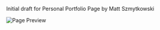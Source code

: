 Initial draft for Personal Portfolio Page by Matt Szmytkowski

![](./Assets/pagePreview.gif "Page Preview")
